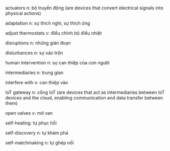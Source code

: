 actuators n: bộ truyền động (are devices that convert electrical signals into physical actions)

adaptation n: sự thích nghi, sự thích ứng

adjust thermostats v: điều chỉnh bộ điều nhiệt

disruptions n: những gián đoạn

disturbances n: sự xáo trộn

human intervention n: sự can thiệp của con người

intermediaries n: trung gian

interfere with v: can thiệp vào 

IoT gateway n: cổng IoT (are devices that act as intermediaries between IoT devices and the cloud, enabling communication and data transfer between them)

open valves v: mở van

self-healing: tự phục hồi

self-discovery n: tự khám phá

self-matchmaking n: tự ghép nối
